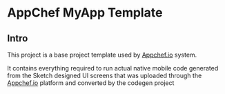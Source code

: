 # AppChef MyApp Template

## Intro

This project is a base project template used by [Appchef.io](https://Appchef.io/) system.

It contains everything required to run actual native mobile code generated from the Sketch designed UI screens that was uploaded through the [Appchef.io](https://Appchef.io/) platform and converted by the codegen project
